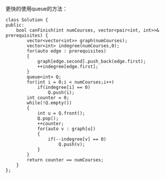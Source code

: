更快的使用queue的方法：

    class Solution {
    public:
        bool canFinish(int numCourses, vector<pair<int, int>>& prerequisites) {
            vector<vector<int>> graph(numCourses);
            vector<int> indegree(numCourses,0);
            for(auto edge : prerequisites)
            {
                graph[edge.second].push_back(edge.first);
                ++indegree[edge.first];
            }
            queue<int> Q;
            for(int i = 0;i < numCourses;i++)
                if(indegree[i] == 0)
                    Q.push(i);
            int counter = 0;
            while(!Q.empty())
            {
                int u = Q.front();
                Q.pop();
                ++counter;
                for(auto v : graph[u])
                {
                    if(--indegree[v] == 0)
                        Q.push(v);
                }
            }
            return counter == numCourses;
        }
    };